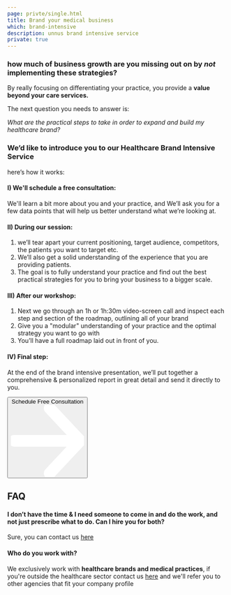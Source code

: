 ```yaml
---
page: privte/single.html
title: Brand your medical business
which: brand-intensive
description: unnus brand intensive service
private: true
---
```


<section class="manifesto-intensive">
<div class="container">
	<h3>how much of business growth are you missing out on by <em>not</em>&nbsp; implementing these strategies?</h3>
	<p>By really focusing on differentiating your practice, you provide a <strong>value beyond your care services.</strong></p>
	<p>The next question you needs to answer is:</p>
	<p><em>What are the practical steps to take in order to expand and build my healthcare brand?</em></p>

<h3>We’d like to introduce you to our Healthcare Brand Intensive Service</h3>
<p>here’s how it works:</p>

<div class="process">
	<h4>I) We'll schedule a free consultation:</h4>
	<p>We'll learn a bit more about you and your practice, and We’ll ask you for a few data points that will help us better understand what we’re looking at.</p>
</div>
<div class="process">
	<h4>II) During our session:</h4>
	<ol>
		<li>we’ll tear apart your current positioning, target audience, competitors, the patients you want to target etc.</li>
		<li>We’ll also get a solid understanding of the experience that you are providing patients.</li>
		<li>The goal is to fully understand your practice and find out the best practical strategies for you to bring your business to a bigger scale.</li>
	</ol>
</div>
<div class="process">
	<h4>III) After our workshop:</h4>
	<ol>
		<li>Next we go through an 1h or 1h:30m video-screen call and inspect each step and section of the roadmap, outlining all of your brand</li>
		<li>Give you a "modular" understanding of your practice and the optimal strategy you want to go with</li>
		<li>You’ll have a full roadmap laid out in front of you.</li>
	</ol>
</div>
<div class="process">
	<h4>IV) Final step:</h4>
	<p>At the end of the brand intensive presentation, we’ll put together a comprehensive & personalized report in great detail and send it directly to you.</p>
</div>
<button class="btn-s">
	Schedule Free Consultation  <svg viewBox="0 0 59 58" xmlns="http://www.w3.org/2000/svg" fill-rule="evenodd" clip-rule="evenodd" stroke-linecap="round" stroke-linejoin="round" stroke-miterlimit="1.5"><g fill="none" stroke="#fff" stroke-width="9.38"><path d="M2.688 28.863h50.054M31.231 2.688l24.576 26.175-24.576 26.175"/></g></svg>
</button>

<div class="faq-intensive">
	<h2>FAQ</h2>
	<h4>I don’t have the time & I need someone to come in and do the work, and not just prescribe what to do. Can I hire you for both?</h4>
	<p>Sure, you can contact us <a href="/contact">here</a></p>
	<h4>Who do you work with?</h4>
	<p>We exclusively work with <strong>healthcare brands and medical practices</strong>, if you're outside the healthcare sector contact us <a href="/contact">here</a> and we'll refer you to other agencies that fit your company profile</p>
</div>
</div>

</section>
